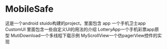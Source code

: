 # MobileSafe
这是一个android stuido构建的project，里面包含
app 一个手机卫士app
CustomUI 里面包含一些自定义UI的用法的介绍
LotteryApp一个手机彩票app原型
MutiDownload一个多线程下载示例
MyScrollView一个仿pagerView控件的实现

